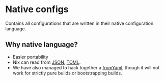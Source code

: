 # Native configs

Contains all configurations that are written in their native configuration language.

## Why native language?

- Easier portability
- Nix can read from [JSON](https://nixos.org/manual/nix/stable/language/builtins.html#builtins-fromJSON),
[TOML](https://nixos.org/manual/nix/stable/release-notes/rl-2.6.html#release-26-2022-01-24).
- We have also managed to hack together a [fromYaml](./../nix-conf/lib/serde/default.nix),
though it will not work for strictly pure builds or bootstrapping builds.

